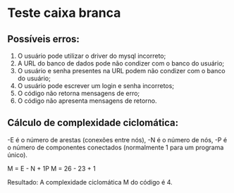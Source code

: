 # Teste caixa branca

## Possíveis erros:
1. O usuário pode utilizar o driver do mysql incorreto;
2. A URL do banco de dados pode não condizer com o banco do usuário;
3. O usuário e senha presentes na URL podem não condizer com o banco do usuário;
4. O usuário pode escrever um login e senha incorretos;
5. O código não retorna mensagens de erro;
6. O código não apresenta mensagens de retorno.

## Cálculo de complexidade ciclomática:
-E é o número de arestas (conexões entre nós),
-N é o número de nós,
-P é o número de componentes conectados (normalmente 1 para um programa único).

M = E - N + 1P
M = 26 - 23 + 1

Resultado:
A complexidade ciclomática M do código é 4.



